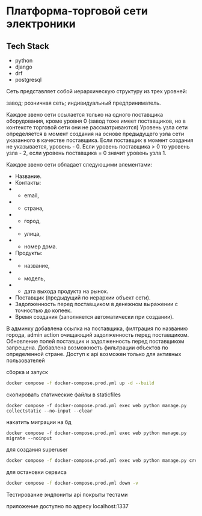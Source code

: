 # Платформа-торговой сети электроники

## Tech Stack

- python
- django
- drf
- postgresql

Сеть представляет собой иерархическую структуру из трех уровней:

завод;
розничная сеть;
индивидуальный предприниматель.

Каждое звено сети ссылается только на одного поставщика оборудования, кроме уровня 0 (завод тоже имеет поставщиков,
но в контексте торговой сети они не рассматриваются)
Уровень узла сети определяется в момент создания на основе предыдущего узла сети указанного в качестве поставщика.
Если поставщик в момент создания не указывается, уровень - 0. Если уровень поставщика > 0 то уровень узла - 2, если 
уровень поставщика = 0 значит уровень узла 1. 

Каждое звено сети обладает следующими элементами:
- Название.
- Контакты:
- - email,
- - страна,
- - город,
- - улица,
- - номер дома.
- Продукты:
- - название,
- - модель,
- - дата выхода продукта на рынок.
- Поставщик (предыдущий по иерархии объект сети).
- Задолженность перед поставщиком в денежном выражении с точностью до копеек. 
- Время создания (заполняется автоматически при создании).

В админку добавлена ссылка на поставщика, филтрация по названию города, admin action очищающий задолженность перед поставщиком.
Обновление полей поставщик и задолженность перед поставщиком запрещена.
Добавлена возможность фильтрации объектов по определенной стране.
Доступ к api возможен только для активных пользователей

сборка и запуск
```sh
docker compose -f docker-compose.prod.yml up -d --build
```
скопировать статические файлы в staticfiles
```
docker compose -f docker-compose.prod.yml exec web python manage.py collectstatic --no-input --clear
```
накатить миграции на бд
```
docker compose -f docker-compose.prod.yml exec web python manage.py migrate --noinput
```
для создания superuser
```sh
docker compose -f docker-compose.prod.yml exec web python manage.py create_su
```
для остановки сервиса
```sh
docker compose -f docker-compose.prod.yml down -v
```
Тестирование
эндпониты api покрыты тестами

приложение доступно по адресу localhost:1337
